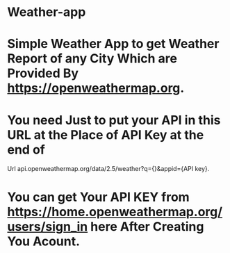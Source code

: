 # Weather-app
# Simple Weather App to get Weather Report of any City Which are Provided By https://openweathermap.org.
# You need Just to put your API in this URL at the Place of API Key at the end of 
Url api.openweathermap.org/data/2.5/weather?q={}&appid={API key}.
# You can get Your API KEY from https://home.openweathermap.org/users/sign_in here After Creating You Acount.
